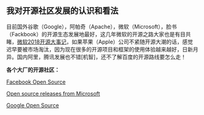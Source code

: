 ## 我对开源社区发展的认识和看法

目前国外谷歌（Google），阿帕奇（Apache），微软（Microsoft），脸书（Fackbook）的开源生态发展地最好，这几年微软的开源之路大家也是有目共睹，[微软2018开源大事记](https://www.oschina.net/news/103045/microsoft-2018-open-source-events-recap)，如果苹果（Apple）公司不紧随开源大潮的话，感觉迟早要被市场淘汰，因为现在很多的开源项目和框架的使用体验越来越好，日新月异。国内阿里，腾讯发展也不错[机智]，还不了解百度的开源路线要怎么走！



**各个大厂的开源社区：**

[Facebook Open Source](https://opensource.fb.com/)

[Open source releases from Microsoft](https://opensource.microsoft.com/)

[Google Open Source](https://opensource.google.com/)



